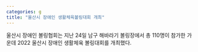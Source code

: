 ```yaml
---
categories: g
title: "울산시 장애인 생활체육볼링대회 개최"
---
```

울산시 장애인 볼링협회는 지난 24일 남구 해바라기 볼링장에서 총 110명이 참가한 가운데 2022 울산시 장애인 생활체육 볼링대회를 개최했다.
